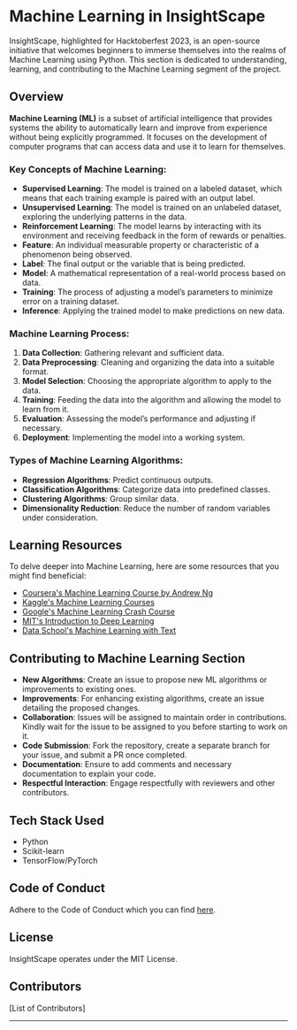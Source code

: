 # Machine Learning in InsightScape

InsightScape, highlighted for Hacktoberfest 2023, is an open-source initiative that welcomes beginners to immerse themselves into the realms of Machine Learning using Python. This section is dedicated to understanding, learning, and contributing to the Machine Learning segment of the project.

## Overview

**Machine Learning (ML)** is a subset of artificial intelligence that provides systems the ability to automatically learn and improve from experience without being explicitly programmed. It focuses on the development of computer programs that can access data and use it to learn for themselves.

### Key Concepts of Machine Learning:

- **Supervised Learning**: The model is trained on a labeled dataset, which means that each training example is paired with an output label.
- **Unsupervised Learning**: The model is trained on an unlabeled dataset, exploring the underlying patterns in the data.
- **Reinforcement Learning**: The model learns by interacting with its environment and receiving feedback in the form of rewards or penalties.
- **Feature**: An individual measurable property or characteristic of a phenomenon being observed.
- **Label**: The final output or the variable that is being predicted.
- **Model**: A mathematical representation of a real-world process based on data.
- **Training**: The process of adjusting a model’s parameters to minimize error on a training dataset.
- **Inference**: Applying the trained model to make predictions on new data.

### Machine Learning Process:

1. **Data Collection**: Gathering relevant and sufficient data.
2. **Data Preprocessing**: Cleaning and organizing the data into a suitable format.
3. **Model Selection**: Choosing the appropriate algorithm to apply to the data.
4. **Training**: Feeding the data into the algorithm and allowing the model to learn from it.
5. **Evaluation**: Assessing the model’s performance and adjusting if necessary.
6. **Deployment**: Implementing the model into a working system.

### Types of Machine Learning Algorithms:

- **Regression Algorithms**: Predict continuous outputs.
- **Classification Algorithms**: Categorize data into predefined classes.
- **Clustering Algorithms**: Group similar data.
- **Dimensionality Reduction**: Reduce the number of random variables under consideration.

## Learning Resources

To delve deeper into Machine Learning, here are some resources that you might find beneficial:

- [Coursera's Machine Learning Course by Andrew Ng](https://www.coursera.org/learn/machine-learning)
- [Kaggle's Machine Learning Courses](https://www.kaggle.com/learn/machine-learning)
- [Google's Machine Learning Crash Course](https://developers.google.com/machine-learning/crash-course)
- [MIT's Introduction to Deep Learning](http://introtodeeplearning.com/)
- [Data School's Machine Learning with Text](https://www.dataschool.io/learn/)

## Contributing to Machine Learning Section

- **New Algorithms**: Create an issue to propose new ML algorithms or improvements to existing ones.
- **Improvements**: For enhancing existing algorithms, create an issue detailing the proposed changes.
- **Collaboration**: Issues will be assigned to maintain order in contributions. Kindly wait for the issue to be assigned to you before starting to work on it.
- **Code Submission**: Fork the repository, create a separate branch for your issue, and submit a PR once completed.
- **Documentation**: Ensure to add comments and necessary documentation to explain your code.
- **Respectful Interaction**: Engage respectfully with reviewers and other contributors.

## Tech Stack Used

- Python
- Scikit-learn
- TensorFlow/PyTorch

## Code of Conduct

Adhere to the Code of Conduct which you can find [here](<Link to Code of Conduct>).

## License

InsightScape operates under the MIT License.

## Contributors

[List of Contributors]

---
